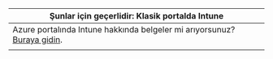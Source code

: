 |Şunlar için geçerlidir: Klasik portalda Intune |
|--|
|Azure portalında Intune hakkında belgeler mi arıyorsunuz? [Buraya gidin](/intune/what-is-intune).|
| |

